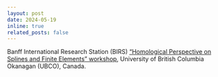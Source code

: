 ```yaml
---
layout: post
date: 2024-05-19
inline: true
related_posts: false
---
```


 Banff International Research Station (BIRS) [“Homological Perspective on Splines and Finite Elements” workshop](https://www.birs.ca/events/2024/5-day-workshops/24w5313), University of British Columbia Okanagan (UBCO), Canada. 
 
 